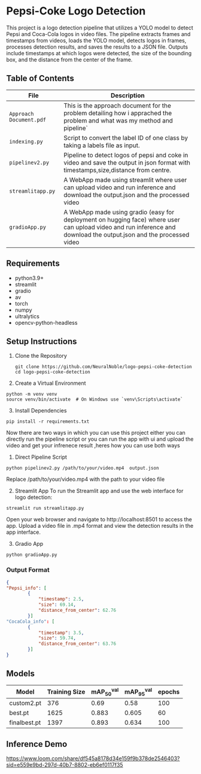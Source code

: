 # Pepsi-Coke Logo Detection 
This project is a logo detection pipeline that utilizes a YOLO model to detect Pepsi and Coca-Cola logos in video files. The pipeline extracts frames and timestamps from videos, loads the YOLO model, detects logos in frames, processes detection results, and saves the results to a JSON file. Outputs include timestamps at which logos were detected, the size of the bounding box, and the distance from the center of the frame.

## Table of Contents 

| File        | Description                                                        |
|-------------|--------------------------------------------------------------------|
|`Approach Document.pdf`| This is the approach document for the problem detailing how i apprached the problem and what was my method and pipeline`|
| `indexing.py` | Script to convert the label ID of one class by taking a labels file as input.                                |
| `pipelinev2.py` | Pipeline to detect logos of pepsi and coke in video and save the output in json format with timestamps,size,distance from centre. |
| `streamlitapp.py` | A WebApp made using streamlit where user can upload video and run inference and download the output.json and the processed video |
| `gradioApp.py` | A WebApp made using gradio (easy for deployment on hugging face) where user can upload video and run inference and download the output.json and the processed video |


## Requirements
- python3.9+
- streamlit
- gradio
- av
- torch
- numpy
- ultralytics
- opencv-python-headless

## Setup Instructions

1. Clone the Repository
   ```
   git clone https://github.com/NeuralNoble/logo-pepsi-coke-detection
   cd logo-pepsi-coke-detection
   ```
2. Create a Virtual Environment
  ```
  python -m venv venv
  source venv/bin/activate  # On Windows use `venv\Scripts\activate`
  ```
3. Install Dependencies
```
pip install -r requirements.txt
```
Now there are two ways in which you can use this project either you can directly run the pipeline script or you can run the app with ui and upload the video and get your infrenece result ,heres how you can use both ways 

1. Direct Pipeline Script
 ```
python pipelinev2.py /path/to/your/video.mp4  output.json
```
Replace /path/to/your/video.mp4 with the path to your video file



2. Streamlit App
To run the Streamlit app and use the web interface for logo detection:
```
streamlit run streamlitapp.py
```
Open your web browser and navigate to http://localhost:8501 to access the app. Upload a video file in .mp4 format and view the detection results in the app interface.

3. Gradio App
```
python gradioApp.py
```

### Output Format
```json
{
"Pepsi_info": [
        {
            "timestamp": 2.5,
            "size": 69.14,
            "distance_from_center": 62.76
        }]
"CocaCola_info": [
        {
            "timestamp": 3.5,
            "size": 59.74,
            "distance_from_center": 63.76
        }]
}

```

## Models 
| Model | Training Size | mAP<sub>50</sub><sup>val</sup> | mAP<sub>95</sub><sup>val</sup> | epochs |
|-------|---------------|-------------------------------|-------------------------------|----------|
| custom2.pt| 376          | 0.69                       | 0.58                          | 100
| best.pt | 1625          | 0.883                           | 0.605                          | 60
| finalbest.pt | 1397          | 0.893                           | 0.634                          | 100

## Inference Demo 
https://www.loom.com/share/df545a8178d34e159f9b378de2546403?sid=e559e9bd-297d-40b7-8802-eb6ef0117f35



